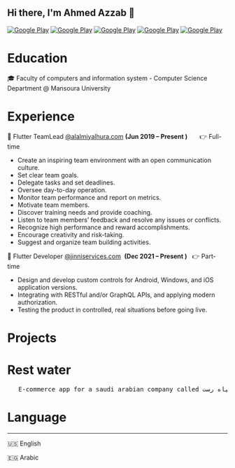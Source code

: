 ## Hi there, I'm Ahmed Azzab :wave: 

<p>
 <a href="https://www.facebook.com/a7me6.azza8" target="_blank"><img alt="Google Play" src="https://img.shields.io/badge/Facebook-4267B2.svg?style=for-the-badge&logo=facebook&logoColor=white" /></a>
  <a href="http://Wa.me/201096149074" target="_blank"><img alt="Google Play" src="https://img.shields.io/badge/whatsapp-128C7E.svg?style=for-the-badge&logo=whatsapp&logoColor=white" /></a> 
  <a href="https://www.linkedin.com/in/a7me63azza8/" target="_blank"><img alt="Google Play" src="https://img.shields.io/badge/linkedin-0077b5.svg?style=for-the-badge&logo=linkedin&logoColor=white" /></a> 
  <a href="mailto:devahmedazzab2014@gmail.com" target="_blank"><img alt="Google Play" src="https://img.shields.io/badge/gmail-red.svg?style=for-the-badge&logo=gmail&logoColor=white" /></a> 
  <a href="https://twitter.com/_a7me63azzab" target="_blank"><img alt="Google Play" src="https://img.shields.io/badge/Twitter-0077b5.svg?style=for-the-badge&logo=Twitter&logoColor=white" /></a> 
  </p>



<!--

<p>
<a href="https://github.com/a7me63azzab" target="_blank"><img alt="Google Play" src="https://img.shields.io/static/v1?message=Github&logo=github&labelColor=5c5c5c&color=1182c3&logoColor=white&label=%20&style=plastic" /></a> 

<a href="https://www.facebook.com/a7me6.azza8/" target="_blank"><img alt="Google Play" src="https://img.shields.io/static/v1?message=Facebook&logo=facebook&labelColor=5c5c5c&color=1182c3&logoColor=white&label=%20&style=plastic" /></a> 

<a href="https://twitter.com/_a7me63azzab" target="_blank"><img alt="Google Play" src="https://img.shields.io/static/v1?message=Twitter&logo=twitter&labelColor=5c5c5c&color=1182c3&logoColor=white&label=%20&style=plastic" /></a> 

<a href="https://www.linkedin.com/in/a7me63azza8/" target="_blank"><img alt="Google Play" src="https://img.shields.io/static/v1?message=LinkedIn&logo=linkedin&labelColor=5c5c5c&color=1182c3&logoColor=white&label=%20&style=plastic" /></a> 

<a href="http://Wa.me/201096149074" target="_blank"><img alt="Google Play" src="https://img.shields.io/static/v1?message=Whatsapp&logo=whatsapp&labelColor=5c5c5c&color=1182c3&logoColor=white&label=%20&style=plastic" /></a>   
</p> -->











# Education

:mortar_board: Faculty of computers and information system - Computer Science Department @ Mansoura University

# Experience

 :small_orange_diamond: Flutter TeamLead  [@alalmiyalhura.com](https://alalmiyalhura.com/)       **(Jun 2019 – Present )**      &nbsp; &nbsp; &nbsp; :point_right:  Full-time


<ul>
  <li>Create an inspiring team environment with an open communication culture.</li>
<li>Set clear team goals.</li>
<li>Delegate tasks and set deadlines.</li>
<li>Oversee day-to-day operation.</li>
<li>Monitor team performance and report on metrics.</li>
<li>Motivate team members.</li>
<li>Discover training needs and provide coaching.</li>
<li>Listen to team members’ feedback and resolve any issues or conflicts.</li>
<li>Recognize high performance and reward accomplishments.</li>
<li>Encourage creativity and risk-taking.</li>
<li>Suggest and organize team building activities.</li>
</ul> 

</p>

 :small_orange_diamond: Flutter Developer [@jinniservices.com](https://jinniservices.com/)             &nbsp;**(Dec 2021 – Present )** &nbsp; :point_right: Part-time

<ul>
<li>Design and develop custom controls for Android, Windows, and iOS application versions.</li>
<li>Integrating with RESTful and/or GraphQL APIs, and applying modern authorization.</li>
<li>Testing the product in controlled, real situations before going live.</li>
</ul>

# Projects

 

<p>
   <h1> Rest water </h1>
     <pre>   E-commerce app for a saudi arabian company called مياه رست specializes in selling water in Saudi Arabia</pre>  
</p>



# Language

---

:us: English

:egypt: Arabic















<!--
**a7me63azzab/a7me63azzab** is a ✨ _special_ ✨ repository because its `README.md` (this file) appears on your GitHub profile.

Here are some ideas to get you started:

- 🔭 I’m currently working on ...
- 🌱 I’m currently learning ...
- 👯 I’m looking to collaborate on ...
- 🤔 I’m looking for help with ...
- 💬 Ask me about ...
- 📫 How to reach me: ...
- 😄 Pronouns: ...
- ⚡ Fun fact: ...
-->
